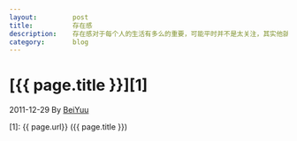 ```yaml
---
layout:         post
title:          存在感
description:    存在感对于每个人的生活有多么的重要，可能平时并不是太关注，其实他就是生活的全部
category:	    blog
---
```


# [{{ page.title }}][1]
2011-12-29 By [BeiYuu][]





[BeiYuu]:    http://beiyuu.com  "BeiYuu"
[1]:    {{ page.url}}  ({{ page.title }})
